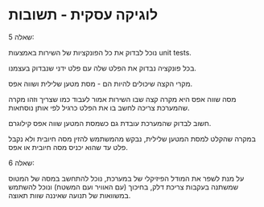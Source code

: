 # לוגיקה עסקית - תשובות 

שאלה 5:

נוכל לבדוק את כל הפונקציות של השירות באמצעות unit tests.

בכל פונקציה נבדוק את הפלט שלה עם פלט ידני שנבדוק בעצמנו.

מקרי הקצה שיכולים להיות הם - מסת מטען שלילית ושווה אפס.

מסה שווה אפס היא מקרה קצה שבו השירות אמור לעבוד כמו שצריך וזהו מקרה שהמערכת צריכה לחשב בו את הפלט כרגיל לפי אותן נוסחאות.

חשוב לבדוק שהמערכת עובדת גם כשמסת המטען שווה אפס קילוגרם.

במקרה שהקלט למסת המטען שלילית, נבקש מהמשתמש להזין מסה חיובית ולא נקבל פלט עד שהוא יכניס מסה חיובית או אפס.

שאלה 6:

על מנת לשפר את המודל הפיזיקלי של במערכת, נוכל להתחשב במסה של המטוס שמשתנה בעקבות צריכת דלק, בחיכוך (עם האוויר ועם המשטח) ונוכל להשתמש במשוואות של תנועה שאיננה שוות תאוצה.
